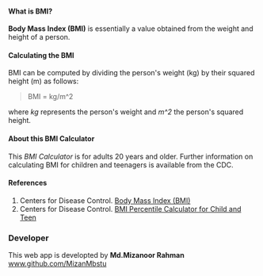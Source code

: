 #### What is BMI?

**Body Mass Index (BMI)** is essentially a value obtained from the weight and height of a person.

#### Calculating the BMI
BMI can be computed by dividing the person's weight (kg) by their squared height (m) as follows:

> BMI = kg/m^2

where *kg* represents the person's weight and *m^2* the person's squared height.

#### About this BMI Calculator

This *BMI Calculator* is for adults 20 years and older. Further information on calculating BMI for children and teenagers is available from the CDC.

#### References
1. Centers for Disease Control. [Body Mass Index (BMI)](https://www.cdc.gov/healthyweight/assessing/bmi/index.html)
2. Centers for Disease Control. [BMI Percentile Calculator for Child and Teen](https://www.cdc.gov/healthyweight/bmi/calculator.html)


### Developer

This web app is developted by
**Md.Mizanoor Rahman** <br/>
www.github.com/MizanMbstu
